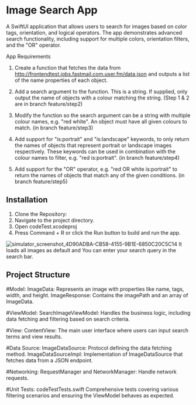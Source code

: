# Image Search App
A SwiftUI application that allows users to search for images based on color tags, orientation, and logical operators. The app demonstrates advanced search functionality, including support for multiple colors, orientation filters, and the "OR" operator.

App Requirements 

1. Create a function that fetches the data from http://frontendtest.jobs.fastmail.com.user.fm/data.json and outputs a list of the name properties of each object.

2. Add a search argument to the function. This is a string. If supplied, only output the name of objects with a colour matching the string. (Step 1 & 2 are in branch feature/step2)

3. Modify the function so the search argument can be a string with multiple colour names, e.g. "red white". An object must have all given colours to match. (in branch feature/step3)

4. Add support for "is:portrait" and "is:landscape" keywords, to only return the names of objects that represent portrait or landscape images respectively. These keywords can be used in combination with the colour names to filter, e.g. "red is:portrait". (in branch feature/step4)

5. Add support for the "OR" operator, e.g. "red OR white is:portrait" to return the names of objects that match any of the given conditions. (in branch feature/step5)


## Installation 

1. Clone the Repository:
2. Navigate to the project directory.
3. Open codeTest.xcodeproj
4. Press Command + R or click the Run button to build and run the app.


![simulator_screenshot_4D90ADBA-CB58-4155-9B1E-6850C20C5C14](https://github.com/user-attachments/assets/de989929-4f97-4f1c-a34d-3351534ecd43)
It loads all images as default and 
You can enter your search query in the search bar. 

## Project Structure

#Model:
ImageData: Represents an image with properties like name, tags, width, and height.
ImageResponse: Contains the imagePath and an array of ImageData.

#ViewModel:
SearchImageViewModel: Handles the business logic, including data fetching and filtering based on search criteria.

#View:
ContentView: The main user interface where users can input search terms and view results.

#Data Source:
ImageDataSource: Protocol defining the data fetching method.
ImageDataSourceImpl: Implementation of ImageDataSource that fetches data from a JSON endpoint.

#Networking:
RequestManager and NetworkManager: Handle network requests.

#Unit Tests: codeTestTests.swift
Comprehensive tests covering various filtering scenarios and ensuring the ViewModel behaves as expected.

